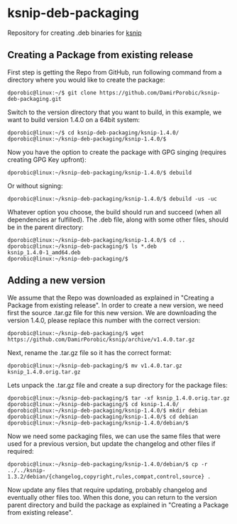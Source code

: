 # ksnip-deb-packaging
Repository for creating .deb binaries for [ksnip](https://github.com/DamirPorobic/ksnip)

## Creating a Package from existing release

First step is getting the Repo from GitHub, run following command from a directory where you would like to create the package:
```
dporobic@linux:~/$ git clone https://github.com/DamirPorobic/ksnip-deb-packaging.git
```

Switch to the version directory that you want to build, in this example, we want to build version 1.4.0 on a 64bit system:
```
dporobic@linux:~/$ cd ksnip-deb-packaging/ksnip-1.4.0/
dporobic@linux:~/ksnip-deb-packaging/ksnip-1.4.0/$
```

Now you have the option to create the package with GPG singing (requires creating GPG Key upfront):
```
dporobic@linux:~/ksnip-deb-packaging/ksnip-1.4.0/$ debuild
```
Or without signing:  
```
dporobic@linux:~/ksnip-deb-packaging/ksnip-1.4.0/$ debuild -us -uc
```
Whatever option you choose, the build should run and succeed (when all dependencies ar fulfilled). The .deb file, 
along with some other files, should be in the parent directory:
```
dporobic@linux:~/ksnip-deb-packaging/ksnip-1.4.0/$ cd ..
dporobic@linux:~/ksnip-deb-packaging/$ ls *.deb
ksnip_1.4.0-1_amd64.deb
dporobic@linux:~/ksnip-deb-packaging/$
```

## Adding a new version

We assume that the Repo was downloaded as explained in "Creating a Package from existing release".
In order to create a new version, we need first the source .tar.gz file for this new version. We are downloading the version 1.4.0,  please replace this number with the correct version:
```
dporobic@linux:~/ksnip-deb-packaging/$ wget https://github.com/DamirPorobic/ksnip/archive/v1.4.0.tar.gz
```
Next, rename the .tar.gz file so it has the correct format:
```
dporobic@linux:~/ksnip-deb-packaging/$ mv v1.4.0.tar.gz ksnip_1.4.0.orig.tar.gz
```
Lets unpack the .tar.gz file and create a sup directory for the package files:
```
dporobic@linux:~/ksnip-deb-packaging/$ tar -xf ksnip_1.4.0.orig.tar.gz
dporobic@linux:~/ksnip-deb-packaging/$ cd ksnip-1.4.0/
dporobic@linux:~/ksnip-deb-packaging/ksnip-1.4.0/$ mkdir debian
dporobic@linux:~/ksnip-deb-packaging/ksnip-1.4.0/$ cd debian
dporobic@linux:~/ksnip-deb-packaging/ksnip-1.4.0/debian/$
```
Now we need some packaging files, we can use the same files that were used for a previous version, but update the changelog
and other files if required:
```
dporobic@linux:~/ksnip-deb-packaging/ksnip-1.4.0/debian/$ cp -r ../../ksnip-1.3.2/debian/{changelog,copyright,rules,compat,control,source} .
```
Now update any files that require updating, probably changelog and eventually other files too. When this done, you can return to the version parent directory and build the package as explained in "Creating a Package from existing release".
